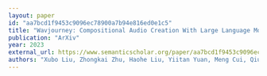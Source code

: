 ```yaml
---
layout: paper
id: "aa7bcd1f9453c9096ec78900a7b94e816ed0e1c5"
title: "Wavjourney: Compositional Audio Creation With Large Language Models"
publication: "ArXiv"
year: 2023
external_url: https://www.semanticscholar.org/paper/aa7bcd1f9453c9096ec78900a7b94e816ed0e1c5
authors: "Xubo Liu, Zhongkai Zhu, Haohe Liu, Yiitan Yuan, Meng Cui, Qiushi Huang, Jinhua Liang, Yin Cao, Qiuqiang Kong, M. Plumbley, Wenwu Wang"
---
```


